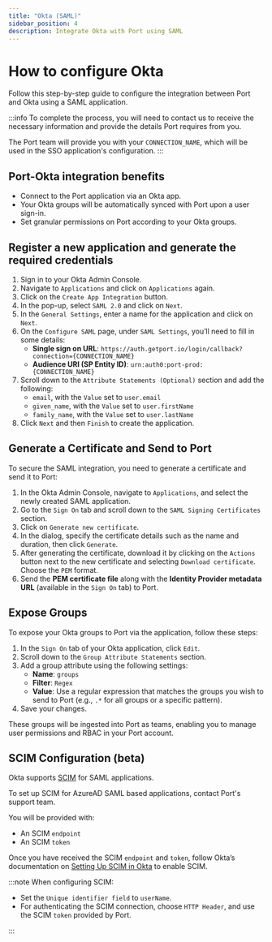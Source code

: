 ```yaml
---
title: "Okta (SAML)"
sidebar_position: 4
description: Integrate Okta with Port using SAML
---
```


# How to configure Okta

Follow this step-by-step guide to configure the integration between Port and Okta using a SAML application.

:::info
To complete the process, you will need to contact us to receive the necessary information and provide the details Port requires from you.

The Port team will provide you with your `CONNECTION_NAME`, which will be used in the SSO application's configuration.
:::

## Port-Okta integration benefits

- Connect to the Port application via an Okta app.
- Your Okta groups will be automatically synced with Port upon a user sign-in.
- Set granular permissions on Port according to your Okta groups.

## Register a new application and generate the required credentials

1. Sign in to your Okta Admin Console.
2. Navigate to `Applications` and click on `Applications` again.
3. Click on the `Create App Integration` button.
4. In the pop-up, select `SAML 2.0` and click on `Next`.
5. In the `General Settings`, enter a name for the application and click on `Next`.
6. On the `Configure SAML` page, under `SAML Settings`, you’ll need to fill in some details:
    - **Single sign on URL**: `https://auth.getport.io/login/callback?connection={CONNECTION_NAME}`
    - **Audience URI (SP Entity ID)**: `urn:auth0:port-prod:{CONNECTION_NAME}`
7. Scroll down to the `Attribute Statements (Optional)` section and add the following:
    - `email`, with the `Value` set to `user.email`
    - `given_name`, with the `Value` set to `user.firstName`
    - `family_name`, with the `Value` set to `user.lastName`
8. Click `Next` and then `Finish` to create the application.

## Generate a Certificate and Send to Port

To secure the SAML integration, you need to generate a certificate and send it to Port:

1. In the Okta Admin Console, navigate to `Applications`, and select the newly created SAML application.
2. Go to the `Sign On` tab and scroll down to the `SAML Signing Certificates` section.
3. Click on `Generate new certificate`.
4. In the dialog, specify the certificate details such as the name and duration, then click `Generate`.
5. After generating the certificate, download it by clicking on the `Actions` button next to the new certificate and selecting `Download certificate`. Choose the `PEM` format.
6. Send the **PEM certificate file** along with the **Identity Provider metadata URL** (available in the `Sign On` tab) to Port.


## Expose Groups

To expose your Okta groups to Port via the application, follow these steps:

1. In the `Sign On` tab of your Okta application, click `Edit`.
2. Scroll down to the `Group Attribute Statements` section.
3. Add a group attribute using the following settings:
    - **Name**: `groups`
    - **Filter**: `Regex`
    - **Value**: Use a regular expression that matches the groups you wish to send to Port (e.g., `.*` for all groups or a specific pattern).
4. Save your changes.

These groups will be ingested into Port as teams, enabling you to manage user permissions and RBAC in your Port account.

 ## SCIM Configuration (beta)

Okta supports [SCIM](https://auth0.com/docs/authenticate/protocols/scim) for SAML applications.

To set up SCIM for AzureAD SAML based applications, contact Port's support team.

You will be provided with:

- An SCIM `endpoint`
- An SCIM `token`


Once you have received the SCIM `endpoint` and `token`, follow Okta’s documentation on [Setting Up SCIM in Okta](https://help.okta.com/en-us/content/topics/apps/apps_app_integration_wizard_scim.htm) to enable SCIM.

:::note
When configuring SCIM:

- Set the `Unique identifier field` to `userName`.
- For authenticating the SCIM connection, choose `HTTP Header`, and use the SCIM `token` provided by Port.

:::